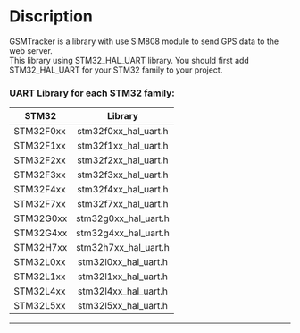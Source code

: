 # Discription
GSMTracker is a library with use SIM808 module to send GPS data to the web server.      
This library using STM32_HAL_UART library. You should first add STM32_HAL_UART for your STM32 family to your project.         

### UART Library for each STM32 family:

| STM32         | Library              |
| ------------- |:--------------------:|
| STM32F0xx     | stm32f0xx_hal_uart.h |
| STM32F1xx     | stm32f1xx_hal_uart.h |
| STM32F2xx     | stm32f2xx_hal_uart.h |
| STM32F3xx     | stm32f3xx_hal_uart.h |
| STM32F4xx     | stm32f4xx_hal_uart.h |
| STM32F7xx     | stm32f7xx_hal_uart.h |
| STM32G0xx     | stm32g0xx_hal_uart.h |
| STM32G4xx     | stm32g4xx_hal_uart.h |
| STM32H7xx     | stm32h7xx_hal_uart.h |
| STM32L0xx     | stm32l0xx_hal_uart.h |
| STM32L1xx     | stm32l1xx_hal_uart.h |
| STM32L4xx     | stm32l4xx_hal_uart.h |
| STM32L5xx     | stm32l5xx_hal_uart.h |

---

